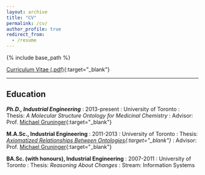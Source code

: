 ```yaml
---
layout: archive
title: "CV"
permalink: /cv/
author_profile: true
redirect_from:
  - /resume
---
```


{% include base_path %}

[Curriculum Vitae (.pdf)](files/cv_web.pdf){:target="_blank"} 

---------

## Education

***Ph.D., Industrial Engineering***
:   2013-present
:   University of Toronto
:   Thesis: *A Molecular Structure Ontology for Medicinal Chemistry*
:   Advisor: Prof. [Michael Gruninger](http://stl.mie.utoronto.ca/gruninger.html){:target="_blank"}  


**M.A.Sc., Industrial Engineering**
:   2011-2013
:   University of Toronto
:   Thesis: *[Axiomatized Relationships Between Ontologies](http://hdl.handle.net/1807/42747){:target="_blank"}*
:   Advisor: Prof. [Michael Gruninger](http://stl.mie.utoronto.ca/gruninger.html){:target="_blank"}  


**BA.Sc. (with honours), Industrial Engineering**
:   2007-2011
:   University of Toronto
:   Thesis: *Reasoning About Changes*
:   Stream: Information Systems  


